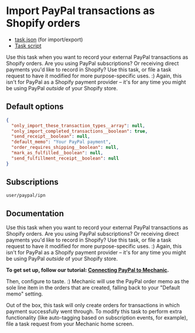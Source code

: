 # Import PayPal transactions as Shopify orders

* [task.json](../../tasks/import-paypal-transactions-as-shopify-orders.json) (for import/export)
* [Task script](./script.liquid)

Use this task when you want to record your external PayPal transactions as Shopify orders. Are you using PayPal subscriptions? Or receiving direct payments you'd like to record in Shopify? Use this task, or file a task request to have it modified for more purpose-specific uses. :) Again, this isn't for PayPal as a Shopify payment provider – it's for any time you might be using PayPal *outside* of your Shopify store.

## Default options

```json
{
  "only_import_these_transaction_types__array": null,
  "only_import_completed_transactions__boolean": true,
  "send_receipt__boolean": null,
  "default_memo": "Your PayPal payment",
  "order_requires_shipping__boolean": null,
  "mark_as_fulfilled__boolean": null,
  "send_fulfillment_receipt__boolean": null
}
```

## Subscriptions

```liquid
user/paypal/ipn
```

## Documentation

Use this task when you want to record your external PayPal transactions as Shopify orders. Are you using PayPal subscriptions? Or receiving direct payments you'd like to record in Shopify? Use this task, or file a task request to have it modified for more purpose-specific uses. :) Again, this isn't for PayPal as a Shopify payment provider – it's for any time you might be using PayPal *outside* of your Shopify store.

**To get set up, follow our tutorial: [Connecting PayPal to Mechanic](https://help.usemechanic.com/tutorials/connecting-paypal-to-mechanic).**

Then, configure to taste. :) Mechanic will use the PayPal order memo as the sole line item in the orders that are created, falling back to your "Default memo" setting.

Out of the box, this task will only create orders for transactions in which payment successfully went through. To modify this task to perform extra functionality (like auto-tagging based on subscription events, for example), file a task request from your Mechanic home screen.
